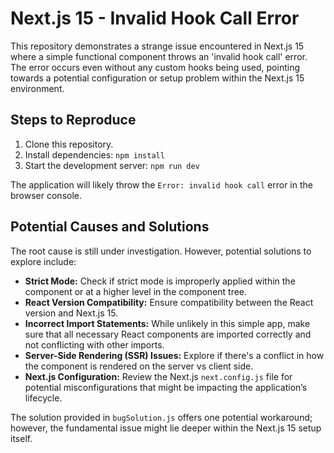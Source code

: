 # Next.js 15 - Invalid Hook Call Error

This repository demonstrates a strange issue encountered in Next.js 15 where a simple functional component throws an 'invalid hook call' error.  The error occurs even without any custom hooks being used, pointing towards a potential configuration or setup problem within the Next.js 15 environment.

## Steps to Reproduce

1. Clone this repository.
2. Install dependencies: `npm install`
3. Start the development server: `npm run dev`

The application will likely throw the `Error: invalid hook call` error in the browser console.

## Potential Causes and Solutions

The root cause is still under investigation. However, potential solutions to explore include:

* **Strict Mode:** Check if strict mode is improperly applied within the component or at a higher level in the component tree.
* **React Version Compatibility:** Ensure compatibility between the React version and Next.js 15.
* **Incorrect Import Statements:** While unlikely in this simple app, make sure that all necessary React components are imported correctly and not conflicting with other imports.
* **Server-Side Rendering (SSR) Issues:** Explore if there's a conflict in how the component is rendered on the server vs client side.
* **Next.js Configuration:** Review the Next.js `next.config.js` file for potential misconfigurations that might be impacting the application’s lifecycle.

The solution provided in `bugSolution.js` offers one potential workaround; however, the fundamental issue might lie deeper within the Next.js 15 setup itself.